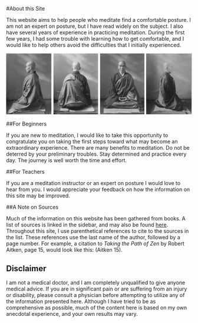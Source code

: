 
#About this Site

This website aims to help people who meditate find a comfortable posture. I am not an expert on posture, but I have read widely on the subject. I also have several years of experience in practicing meditation. During the first few years, I had some trouble with learning how to get comfortable, and I would like to help others avoid the difficulties that I initially experienced.

<div class="center-image"><img src="/static/images/kodo-sawaki-panels-alpha-bright.png" class="page-standard img-responsive" style="width: 880px;"></div>

##For Beginners

If you are new to meditation, I would like to take this opportunity to congratulate you on taking the first steps toward what may become an extraordinary experience. There are many benefits to meditation. Do not be deterred by your preliminary troubles. Stay determined and practice every day. The journey is well worth the time and effort.

##For Teachers

If you are a meditation instructor or an expert on posture I would love to hear from you. I would appreciate your feedback on how the information on this site may be improved. 

##A Note on Sources

Much of the information on this website has been gathered from books. A list of sources is linked in the sidebar, and may also be found [here](/sources). Throughout this site, I use parenthetical references to cite to the sources in the list. These references use the last name of the author, followed by a page number.  For example, a citation to *Taking the Path of Zen* by Robert Aitken, page 15, would look like this: (Aitken 15).

## Disclaimer

I am not a medical doctor, and I am completely unqualified to give anyone medical advice. If you are in significant pain or are suffering from an injury or disability, please consult a physician before attempting to utilize any of the information presented here. Although I have tried to be as comprehensive as possible, much of the content here is based on my own anecdotal experience, and your own results may vary.

